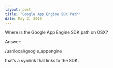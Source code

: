 ```yaml
---
layout: post
title: "Google App Engine SDK Path"
date: May 2, 2015
---
```


Where is the Google App Engine SDK path on OSX?

Answer: 

/usr/local/google_appengine 

that's a symlink that links to the SDK.